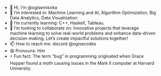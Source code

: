 - 👋 Hi, I’m @ogisemisoka
- 👀 I’m interested in: Machine Learning and AI, Algorithm Optimization, Big Data Analytics, Data Visualization.
- 🌱 I’m currently learning: C++, Haskell, Tableau.
- 💞️ I’m looking to collaborate on: Innovative projects that leverage machine learning to solve real-world problems and enhance data-driven decision-making. Let’s create impactful solutions together!
- 📫 How to reach me: discord @ogisecodes
- 😄 Pronouns: Him
- ⚡ Fun fact: The term “bug” in programming originated when Grace Hopper found a moth causing issues in the Mark II computer at Harvard University.

<!---
ogisemisoka/ogisemisoka is a ✨ special ✨ repository because its `README.md` (this file) appears on your GitHub profile.
You can click the Preview link to take a look at your changes.
--->
